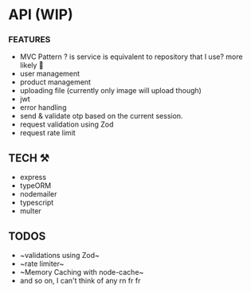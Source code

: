 # API (WIP)
### FEATURES
* MVC Pattern ? is service is equivalent to repository that I use? more likely 🤔
* user management
* product management
* uploading file (currently only image will upload though)
* jwt
* error handling
* send & validate otp based on the current session.
* request validation using Zod
* request rate limit

## TECH ⚒
* express
* typeORM
* nodemailer
* typescript
* multer 


## TODOS

* ~validations using Zod~
* ~rate limiter~
* ~Memory Caching with node-cache~
* and so on, I can't think of any rn fr fr
